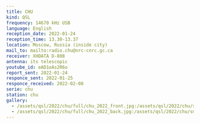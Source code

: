 ```yaml
---
title: CHU
kind: QSL
frequency: 14670 kHz USB
language: English
reception_date: 2022-01-24
reception_time: 13.30-13.37
location: Moscow, Russia (inside city)
mail_to: mailto:radio.chu@nrc-cnrc.gc.ca
receiver: XHDATA D-808
antenna: its telescopic
youtube_id: eAD1oAs2R6o
report_sent: 2022-01-24
responce_sent: 2022-01-25
responce_received: 2022-02-08
serie: chu
station: chu
gallery:
  - /assets/qsl/2022/chu/full/chu_2022_front.jpg:/assets/qsl/2022/chu/small/chu_2022_front.jpg
  - /assets/qsl/2022/chu/full/chu_2022_back.jpg:/assets/qsl/2022/chu/small/chu_2022_back.jpg
---
```

